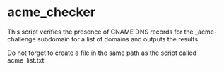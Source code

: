 # acme_checker
This script verifies the presence of CNAME DNS records for the _acme-challenge subdomain for a list of domains and outputs the results

Do not forget to create a file in the same path as the script called acme_list.txt

